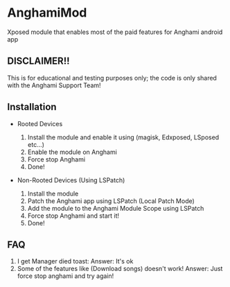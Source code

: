 # AnghamiMod
Xposed module that enables most of the paid features for Anghami android app

## DISCLAIMER!!

This is for educational and testing purposes only; the code is only shared with the Anghami Support Team!

## Installation

* Rooted Devices

  1. Install the module and enable it using (magisk, Edxposed, LSposed etc...)
  2. Enable the module on Anghami
  3. Force stop Anghami
  4. Done!

* Non-Rooted Devices (Using LSPatch)

  1. Install the module
  2. Patch the Anghami app using LSPatch (Local Patch Mode)
  3. Add the module to the Anghami Module Scope using LSPatch
  4. Force stop Anghami and start it!
  5. Done!

## FAQ

1. I get Manager died toast:
  Answer: It's ok
2. Some of the features like (Download songs) doesn't work!
  Answer: Just force stop anghami and try again!
